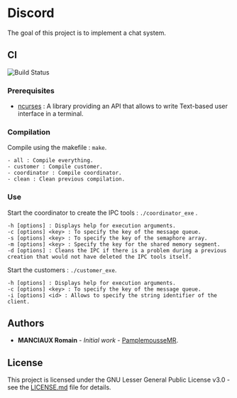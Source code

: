 # Discord

The goal of this project is to implement a chat system.

## CI

![Build Status](https://github.com/PamplemousseMR/Discord/actions/workflows/build.yml/badge.svg)

### Prerequisites

- [ncurses](https://en.wikipedia.org/wiki/Ncurses) : A library providing an API that allows to write Text-based user interface in a terminal.

### Compilation

Compile using the makefile : `make`.

```
- all : Compile everything.
- customer : Compile customer.
- coordinator : Compile coordinator.
- clean : Clean previous compilation.
```

### Use

Start the coordinator to create the IPC tools : `./coordinator_exe` .
```
-h [options] : Displays help for execution arguments. 
-c [options] <key> : To specify the key of the message queue.
-s [options] <key> : To specify the key of the semaphore array. 
-m [options] <key> : Specify the key for the shared memory segment. 
-d [options] : Cleans the IPC if there is a problem during a previous creation that would not have deleted the IPC tools itself.
```

Start the customers : `./customer_exe`.

```
-h [options] : Displays help for execution arguments. 
-c [options] <key> : To specify the key of the message queue. 
-i [options] <id> : Allows to specify the string identifier of the client.
```

## Authors

* **MANCIAUX Romain** - *Initial work* - [PamplemousseMR](https://github.com/PamplemousseMR).

## License

This project is licensed under the GNU Lesser General Public License v3.0 - see the [LICENSE.md](LICENSE.md) file for details.